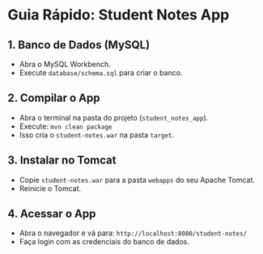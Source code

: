 # Guia Rápido: Student Notes App

## 1. Banco de Dados (MySQL)
- Abra o MySQL Workbench.
- Execute `database/schema.sql` para criar o banco.

## 2. Compilar o App
- Abra o terminal na pasta do projeto (`student_notes_app`).
- Execute: `mvn clean package`
- Isso cria o `student-notes.war` na pasta `target`.

## 3. Instalar no Tomcat
- Copie `student-notes.war` para a pasta `webapps` do seu Apache Tomcat.
- Reinicie o Tomcat.

## 4. Acessar o App
- Abra o navegador e vá para: `http://localhost:8080/student-notes/`
- Faça login com as credenciais do banco de dados.


